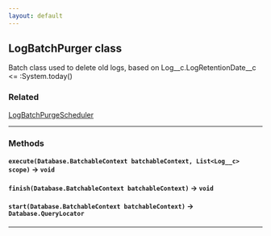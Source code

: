 ```yaml
---
layout: default
---
```

## LogBatchPurger class

Batch class used to delete old logs, based on Log__c.LogRetentionDate__c <= :System.today()

### Related

[LogBatchPurgeScheduler](/log-management/LogBatchPurgeScheduler.md)

---
### Methods
#### `execute(Database.BatchableContext batchableContext, List<Log__c> scope)` → `void`
#### `finish(Database.BatchableContext batchableContext)` → `void`
#### `start(Database.BatchableContext batchableContext)` → `Database.QueryLocator`
---
